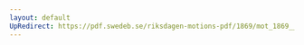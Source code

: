 ```yaml
---
layout: default
UpRedirect: https://pdf.swedeb.se/riksdagen-motions-pdf/1869/mot_1869__ak__00248.pdf
---
```

